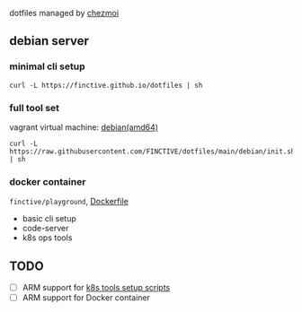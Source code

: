 dotfiles managed by [chezmoi](https://www.chezmoi.io/install/)

## debian server

### minimal cli setup

```
curl -L https://finctive.github.io/dotfiles | sh
```

### full tool set 

vagrant virtual machine: [debian(amd64)](https://github.com/FINCTIVE/dotfiles/tree/main/debian)

```
curl -L https://raw.githubusercontent.com/FINCTIVE/dotfiles/main/debian/init.sh | sh
```

### docker container

`finctive/playground`, [Dockerfile](https://github.com/FINCTIVE/dotfiles/blob/main/debian/Dockerfile)

- basic cli setup
- code-server
- k8s ops tools

## TODO

- [ ] ARM support for [k8s tools setup scripts](https://github.com/FINCTIVE/dotfiles/blob/main/debian/setup_k8s_tools.sh)
- [ ] ARM support for Docker container
